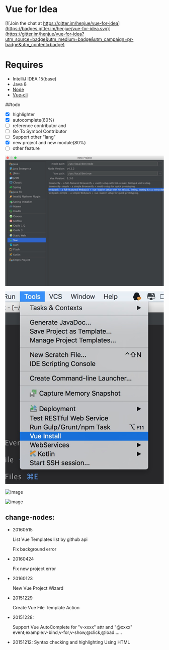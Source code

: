 # Vue for Idea

[![Join the chat at https://gitter.im/henjue/vue-for-idea](https://badges.gitter.im/henjue/vue-for-idea.svg)](https://gitter.im/henjue/vue-for-idea?utm_source=badge&utm_medium=badge&utm_campaign=pr-badge&utm_content=badge)

# Requires
* IntelliJ IDEA 15(base) 
* Java 8 
* [Node](https://nodejs.org)
* [Vue-cli](https://github.com/vuejs/vue-cli)

##todo
- [x] highlighter
- [x] autocomplete(60%)
- [ ] reference contributor and 
- [ ] Go To Symbol Contributor
- [ ] Support other "lang"
- [x] new project and new module(80%)
- [ ] other feature

![image](https://raw.githubusercontent.com/henjue/vue-for-idea/master/images/4.png)

![image](https://raw.githubusercontent.com/henjue/vue-for-idea/master/images/5.png)

![image](https://raw.githubusercontent.com/henjue/vue-for-idea/master/images/2.png)

![image](https://raw.githubusercontent.com/henjue/vue-for-idea/master/images/3.png)

## change-nodes:
* 20160515

    List Vue Templates list by github api
    
    Fix background error     
* 20160424

    Fix new project error

* 20160123

    New Vue Project Wizard
    
* 20151229

    Create Vue File Template Action
    
* 20151228:

    Support Vue AutoComplete for "v-xxxx" attr and "@xxxx" event;example:v-bind,v-for,v-show,@click,@load......

* 20151212:
    Syntax checking and highlighting Using HTML

